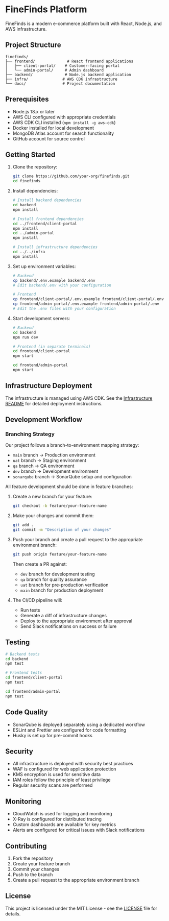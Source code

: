 # FineFinds Platform

FineFinds is a modern e-commerce platform built with React, Node.js, and AWS infrastructure.

## Project Structure

```
finefinds/
├── frontend/              # React frontend applications
│   ├── client-portal/    # Customer-facing portal
│   └── admin-portal/     # Admin dashboard
├── backend/              # Node.js backend application
├── infra/               # AWS CDK infrastructure
└── docs/                # Project documentation
```

## Prerequisites

- Node.js 18.x or later
- AWS CLI configured with appropriate credentials
- AWS CDK CLI installed (`npm install -g aws-cdk`)
- Docker installed for local development
- MongoDB Atlas account for search functionality
- GitHub account for source control

## Getting Started

1. Clone the repository:
   ```bash
   git clone https://github.com/your-org/finefinds.git
   cd finefinds
   ```

2. Install dependencies:
   ```bash
   # Install backend dependencies
   cd backend
   npm install

   # Install frontend dependencies
   cd ../frontend/client-portal
   npm install
   cd ../admin-portal
   npm install

   # Install infrastructure dependencies
   cd ../../infra
   npm install
   ```

3. Set up environment variables:
   ```bash
   # Backend
   cp backend/.env.example backend/.env
   # Edit backend/.env with your configuration

   # Frontend
   cp frontend/client-portal/.env.example frontend/client-portal/.env
   cp frontend/admin-portal/.env.example frontend/admin-portal/.env
   # Edit the .env files with your configuration
   ```

4. Start development servers:
   ```bash
   # Backend
   cd backend
   npm run dev

   # Frontend (in separate terminals)
   cd frontend/client-portal
   npm start

   cd frontend/admin-portal
   npm start
   ```

## Infrastructure Deployment

The infrastructure is managed using AWS CDK. See the [Infrastructure README](infra/README.md) for detailed deployment instructions.

## Development Workflow

### Branching Strategy

Our project follows a branch-to-environment mapping strategy:

- `main` branch → Production environment
- `uat` branch → Staging environment
- `qa` branch → QA environment
- `dev` branch → Development environment
- `sonarqube` branch → SonarQube setup and configuration

All feature development should be done in feature branches:

1. Create a new branch for your feature:
   ```bash
   git checkout -b feature/your-feature-name
   ```

2. Make your changes and commit them:
   ```bash
   git add .
   git commit -m "Description of your changes"
   ```

3. Push your branch and create a pull request to the appropriate environment branch:
   ```bash
   git push origin feature/your-feature-name
   ```
   
   Then create a PR against:
   - `dev` branch for development testing
   - `qa` branch for quality assurance
   - `uat` branch for pre-production verification
   - `main` branch for production deployment

4. The CI/CD pipeline will:
   - Run tests 
   - Generate a diff of infrastructure changes
   - Deploy to the appropriate environment after approval
   - Send Slack notifications on success or failure

## Testing

```bash
# Backend tests
cd backend
npm test

# Frontend tests
cd frontend/client-portal
npm test

cd frontend/admin-portal
npm test
```

## Code Quality

- SonarQube is deployed separately using a dedicated workflow
- ESLint and Prettier are configured for code formatting
- Husky is set up for pre-commit hooks

## Security

- All infrastructure is deployed with security best practices
- WAF is configured for web application protection
- KMS encryption is used for sensitive data
- IAM roles follow the principle of least privilege
- Regular security scans are performed

## Monitoring

- CloudWatch is used for logging and monitoring
- X-Ray is configured for distributed tracing
- Custom dashboards are available for key metrics
- Alerts are configured for critical issues with Slack notifications

## Contributing

1. Fork the repository
2. Create your feature branch
3. Commit your changes
4. Push to the branch
5. Create a pull request to the appropriate environment branch

## License

This project is licensed under the MIT License - see the [LICENSE](LICENSE) file for details. 